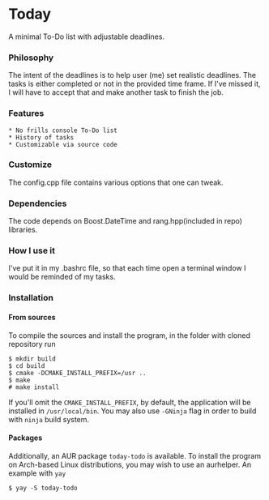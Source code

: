 # Today

A minimal To-Do list with adjustable deadlines.

### Philosophy

The intent of the deadlines is to help user (me) set realistic deadlines. The tasks is either completed or not in the provided time frame. If I've missed it, I will have to accept that and make another task to finish the job.

### Features
	* No frills console To-Do list
	* History of tasks
	* Customizable via source code

### Customize

The config.cpp file contains various options that one can tweak.

### Dependencies

The code depends on Boost.DateTime and rang.hpp(included in repo) libraries.

### How I use it

I've put it in my .bashrc file, so that each time open a terminal window I would be reminded of my tasks.

### Installation

#### From sources

To compile the sources and install the program, in the folder with cloned repository run
```
$ mkdir build
$ cd build
$ cmake -DCMAKE_INSTALL_PREFIX=/usr ..
$ make
# make install
```
If you'll omit the `CMAKE_INSTALL_PREFIX`, by default, the application will be installed in `/usr/local/bin`. You may also use `-GNinja` flag in order to build with `ninja` build system.

#### Packages

Additionally, an AUR package `today-todo` is available. To install the program on Arch-based Linux distributions, you may wish to use an aurhelper. An example with `yay`
```
$ yay -S today-todo
```
